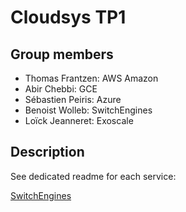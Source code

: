 # Cloudsys TP1

## Group members
- Thomas Frantzen: AWS Amazon
- Abir Chebbi: GCE
- Sébastien Peiris: Azure
- Benoist Wolleb: SwitchEngines
- Loïck Jeanneret: Exoscale

## Description
See dedicated readme for each service:

[SwitchEngines](SwitchEngines-Openstack)
